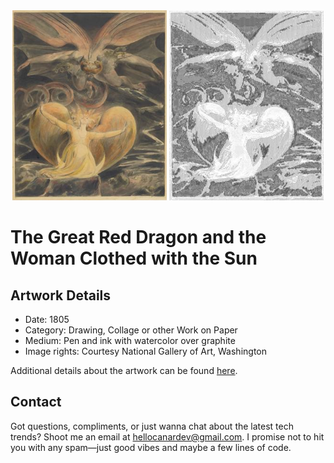 <html>

<div align="center">
    <img width="49%" src="artwork.jpg" alt="artwork"/>
    <img width="49%" src="ascii_artwork.jpg" alt="artwork ASCII"/>
</div>

# The Great Red Dragon and the Woman Clothed with the Sun

## Artwork Details

- Date: 1805
- Category: Drawing, Collage or other Work on Paper
- Medium: Pen and ink with watercolor over graphite
- Image rights: Courtesy National Gallery of Art, Washington

Additional details about the artwork can be found [here](https://www.artsy.net/artwork/william-blake-1757-1827-the-great-red-dragon-and-the-woman-clothed-with-the-sun).

## Contact

Got questions, compliments, or just wanna chat about the latest tech trends? Shoot me an email
at [hellocanardev@gmail.com](mailto:hellocanardev@gmail.com). I promise not to hit you with any spam—just good vibes and
maybe a few lines of code.

</html>
